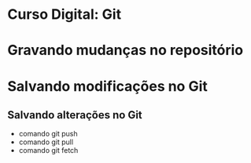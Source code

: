 # Curso Digital: Git

# Gravando mudanças no repositório

# Salvando modificações no Git 

## Salvando alterações no Git

* comando git push
* comando git pull
* comando git fetch
